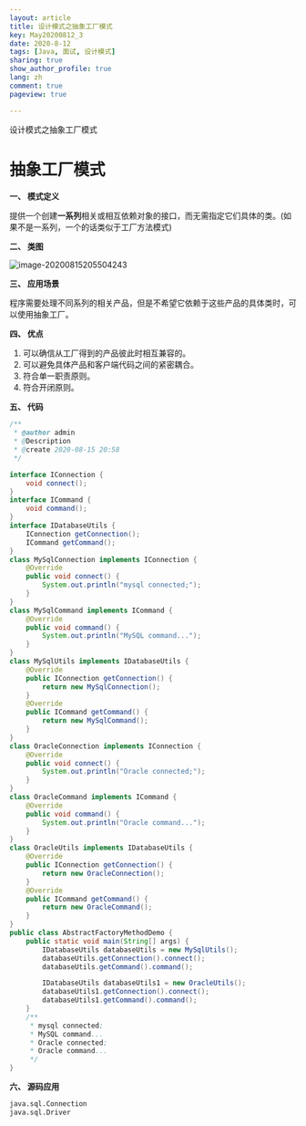 ```yaml
---
layout: article
title: 设计模式之抽象工厂模式
key: May20200812_3
date: 2020-8-12
tags: [Java, 面试, 设计模式]
sharing: true
show_author_profile: true
lang: zh
comment: true
pageview: true

---
```


设计模式之抽象工厂模式

<!--more-->

# 抽象工厂模式

**一、 模式定义**

提供一个创建**一系列**相关或相互依赖对象的接口，而无需指定它们具体的类。(如果不是一系列，一个的话类似于工厂方法模式)

**二、 类图**

![image-20200815205504243](F:\MyBlog\gpf951101.GitHub.io\images\image-20200815205504243.png)

**三、 应用场景**

程序需要处理不同系列的相关产品，但是不希望它依赖于这些产品的具体类时，可以使用抽象工厂。

**四、 优点**

1. 可以确信从工厂得到的产品彼此时相互兼容的。
2. 可以避免具体产品和客户端代码之间的紧密耦合。
3. 符合单一职责原则。
4. 符合开闭原则。

**五、 代码**

```java
/**
 * @author admin
 * @Description
 * @create 2020-08-15 20:58
 */

interface IConnection {
    void connect();
}
interface ICommand {
    void command();
}
interface IDatabaseUtils {
    IConnection getConnection();
    ICommand getCommand();
}
class MySqlConnection implements IConnection {
    @Override
    public void connect() {
        System.out.println("mysql connected;");
    }
}
class MySqlCommand implements ICommand {
    @Override
    public void command() {
        System.out.println("MySQL command...");
    }
}
class MySqlUtils implements IDatabaseUtils {
    @Override
    public IConnection getConnection() {
        return new MySqlConnection();
    }
    @Override
    public ICommand getCommand() {
        return new MySqlCommand();
    }
}
class OracleConnection implements IConnection {
    @Override
    public void connect() {
        System.out.println("Oracle connected;");
    }
}
class OracleCommand implements ICommand {
    @Override
    public void command() {
        System.out.println("Oracle command...");
    }
}
class OracleUtils implements IDatabaseUtils {
    @Override
    public IConnection getConnection() {
        return new OracleConnection();
    }
    @Override
    public ICommand getCommand() {
        return new OracleCommand();
    }
}
public class AbstractFactoryMethodDemo {
    public static void main(String[] args) {
        IDatabaseUtils databaseUtils = new MySqlUtils();
        databaseUtils.getConnection().connect();
        databaseUtils.getCommand().command();

        IDatabaseUtils databaseUtils1 = new OracleUtils();
        databaseUtils1.getConnection().connect();
        databaseUtils1.getCommand().command();
    }
    /**
     * mysql connected;
     * MySQL command...
     * Oracle connected;
     * Oracle command...
     */
}
```

**六、 源码应用**

```tex
java.sql.Connection
java.sql.Driver
```
